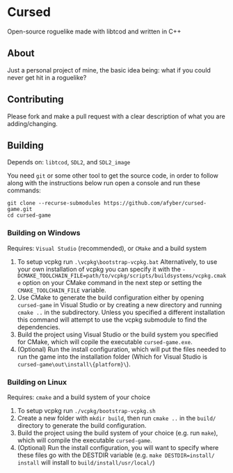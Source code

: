 # Cursed

Open-source roguelike made with libtcod and written in C++

## About

Just a personal project of mine, the basic idea being: what if you could never get hit in a roguelike?

## Contributing

Please fork and make a pull request with a clear description of what you are adding/changing.

## Building

Depends on: `libtcod`, `SDL2`, and `SDL2_image`

You need `git` or some other tool to get the source code, in order to follow along with the instructions below run open a console and run these commands:
```
git clone --recurse-submodules https://github.com/afyber/cursed-game.git
cd cursed-game
```

### Building on Windows

Requires: `Visual Studio` (recommended), or `CMake` and a build system

1. To setup vcpkg run `.\vcpkg\bootstrap-vcpkg.bat`
Alternatively, to use your own installation of vcpkg you can specify it with the `-DCMAKE_TOOLCHAIN_FILE=path/to/vcpkg/scripts/buildsystems/vcpkg.cmake` option on your CMake command in the next step or setting the `CMAKE_TOOLCHAIN_FILE` variable.
2. Use CMake to generate the build configuration either by opening `cursed-game` in Visual Studio or by creating a new directory and running `cmake ..` in the subdirectory.
Unless you specified a different installation this command will attempt to use the vcpkg submodule to find the dependencies.
3. Build the project using Visual Studio or the build system you specified for CMake, which will copile the executable `cursed-game.exe`.
4. (Optional) Run the install configuration, which will put the files needed to run the game into the installation folder (Which for Visual Studio is `cursed-game\out\install\{platform}\`).

### Building on Linux

Requires: `cmake` and a build system of your choice

1. To setup vcpkg run `./vcpkg/bootstrap-vcpkg.sh`
2. Create a new folder with `mkdir build`, then run `cmake ..` in the `build/` directory to generate the build configuration.
3. Build the project using the build system of your choice (e.g. run `make`), which will compile the executable `cursed-game`.
4. (Optional) Run the install configuration, you will want to specify where these files go with the DESTDIR variable (e.g. `make DESTDIR=install/ install` will install to `build/install/usr/local/`)
